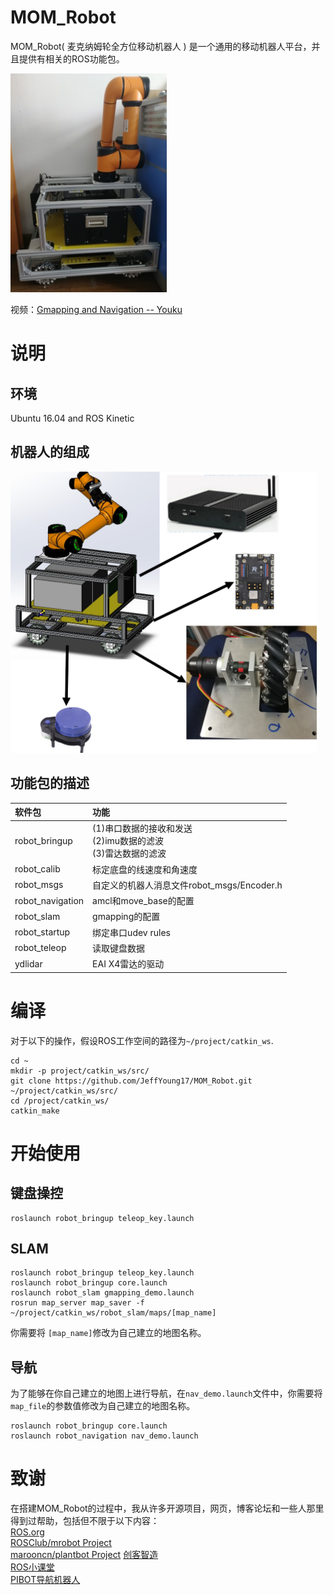 # MOM_Robot

MOM_Robot( 麦克纳姆轮全方位移动机器人 ) 是一个通用的移动机器人平台，并且提供有相关的ROS功能包。

<img src="../images/MOM_Robot.jpg" width="250" height="350" alt="MOM_Robot"/>

视频：[Gmapping and Navigation -- Youku](http://v.youku.com/v_show/id_XMzg2NDA5ODAwOA==.html?spm=a2hzp.8244740.0.0)

# 说明

## 环境

Ubuntu 16.04 and ROS Kinetic

## 机器人的组成

<img src="../images/Component.png" width="490" height="450" alt="Component"/>

## 功能包的描述

| 软件包 | 功能 |
|:- |:- |
|robot_bringup|(1)串口数据的接收和发送<br/>(2)imu数据的滤波<br/>(3)雷达数据的滤波|
|robot_calib|标定底盘的线速度和角速度|
|robot_msgs| 自定义的机器人消息文件robot_msgs/Encoder.h |
|robot_navigation| amcl和move_base的配置 |
|robot_slam| gmapping的配置 |
|robot_startup| 绑定串口udev rules |
|robot_teleop| 读取键盘数据 |
|ydlidar| EAI X4雷达的驱动 |

# 编译

对于以下的操作，假设ROS工作空间的路径为`~/project/catkin_ws`.

```
cd ~
mkdir -p project/catkin_ws/src/
git clone https://github.com/JeffYoung17/MOM_Robot.git ~/project/catkin_ws/src/
cd /project/catkin_ws/
catkin_make
```

# 开始使用

## 键盘操控

```
roslaunch robot_bringup teleop_key.launch
```

## SLAM

```
roslaunch robot_bringup teleop_key.launch
roslaunch robot_bringup core.launch
roslaunch robot_slam gmapping_demo.launch
rosrun map_server map_saver -f ~/project/catkin_ws/robot_slam/maps/[map_name]
```

你需要将 `[map_name]`修改为自己建立的地图名称。

## 导航

为了能够在你自己建立的地图上进行导航，在`nav_demo.launch`文件中，你需要将` map_file`的参数值修改为自己建立的地图名称。

```
roslaunch robot_bringup core.launch
roslaunch robot_navigation nav_demo.launch
```


# 致谢

在搭建MOM_Robot的过程中，我从许多开源项目，网页，博客论坛和一些人那里得到过帮助，包括但不限于以下内容：<br/>
[ROS.org](http://wiki.ros.org)<br/>
[ROSClub/mrobot Project](https://github.com/ROSClub/mrobot)<br/>
[marooncn/plantbot Project](https://github.com/marooncn/plantbot)
[创客智造](https://www.ncnynl.com/)<br/>
[ROS小课堂](http://i.youku.com/i/UMTUzNzkwNTA1Ng==?spm=a2hzp.8253869.0.0)<br/>
[PIBOT导航机器人](https://www.jianshu.com/u/7f508db63608)